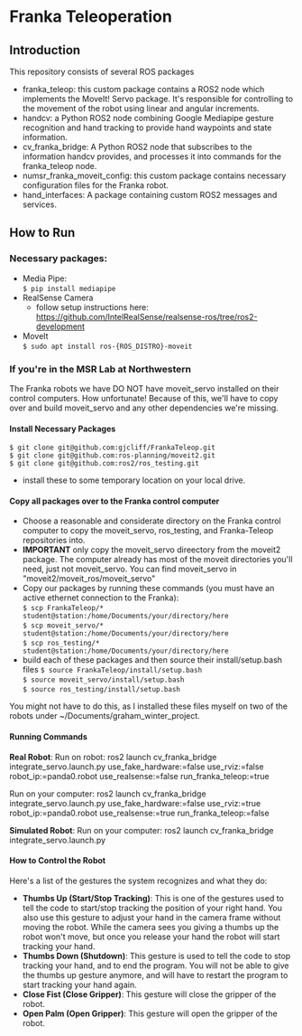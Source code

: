 # Franka Teleoperation

## Introduction
This repository consists of several ROS packages
- franka_teleop: this custom package contains a ROS2 node which implements the
MoveIt! Servo package. It's responsible for controlling to the movement of the robot
using linear and angular increments.
- handcv: a Python ROS2 node combining Google Mediapipe gesture recognition and
hand tracking to provide hand waypoints and state information.
- cv_franka_bridge: A Python ROS2 node that subscribes to the information handcv
provides, and processes it into commands for the franka_teleop node.
- numsr_franka_moveit_config: this custom package contains necessary configuration
files for the Franka robot.
- hand_interfaces: A package containing custom ROS2 messages and services.

## How to Run
### Necessary packages:
* Media Pipe:  
```$ pip install mediapipe```
* RealSense Camera
    * follow setup instructions here: https://github.com/IntelRealSense/realsense-ros/tree/ros2-development
* MoveIt  
```$ sudo apt install ros-{ROS_DISTRO}-moveit```

### If you're in the MSR Lab at Northwestern
The Franka robots we have DO NOT have moveit_servo installed on their control
computers. How unfortunate! Because of this, we'll have to copy over and build
moveit_servo and any other dependencies we're missing.
#### Install Necessary Packages  
```$ git clone git@github.com:gjcliff/FrankaTeleop.git```  
```$ git clone git@github.com:ros-planning/moveit2.git```  
```$ git clone git@github.com:ros2/ros_testing.git```  
* install these to some temporary location on your local drive.

#### Copy all packages over to the Franka control computer
* Choose a reasonable and considerate directory on the Franka control computer
to copy the moveit_servo, ros_testing, and Franka-Teleop repositories into.
* **IMPORTANT** only copy the moveit_servo direectory from the moveit2 package.
The computer already has most of the moveit directories you'll need, just not
moveit_servo. You can find moveit_servo in "moveit2/moveit_ros/moveit_servo"
* Copy our packages by running these commands (you must have an active ethernet
connection to the Franka):  
```$ scp FrankaTeleop/* student@station:/home/Documents/your/directory/here```  
```$ scp moveit_servo/* student@station:/home/Documents/your/directory/here```  
```$ scp ros_testing/* student@station:/home/Documents/your/directory/here```  
* build each of these packages and then source their install/setup.bash files
```$ source FrankaTeleop/install/setup.bash```  
```$ source moveit_servo/install/setup.bash```  
```$ source ros_testing/install/setup.bash```  

You might not have to do this, as I installed these files myself on two of the
robots under ~/Documents/graham_winter_project.  

#### Running Commands
**Real Robot**:
Run on robot: ros2 launch cv_franka_bridge integrate_servo.launch.py use_fake_hardware:=false use_rviz:=false robot_ip:=panda0.robot use_realsense:=false run_franka_teleop:=true

Run on your computer: ros2 launch cv_franka_bridge integrate_servo.launch.py use_fake_hardware:=false use_rviz:=true robot_ip:=panda0.robot use_realsense:=true run_franka_teleop:=false  

**Simulated Robot**:
Run on your computer: ros2 launch cv_franka_bridge integrate_servo.launch.py

#### How to Control the Robot
Here's a list of the gestures the system recognizes and what they do:
* **Thumbs Up (Start/Stop Tracking)**: This is one of the gestures used to tell the code to start/stop
tracking the position of your right hand. You also use this gesture to adjust
your hand in the camera frame without moving the robot. While the camera sees
you giving a thumbs up the robot won't move, but once you release your hand
the robot will start tracking your hand.
* **Thumbs Down (Shutdown)**: This gesture is used to tell the code to stop tracking your hand,
and to end the program. You will not be able to give the thumbs up gesture
anymore, and will have to restart the program to start tracking your hand again.
* **Close Fist (Close Gripper)**: This gesture will close the gripper of the robot.
* **Open Palm (Open Gripper)**: This gesture will open the gripper of the robot.
